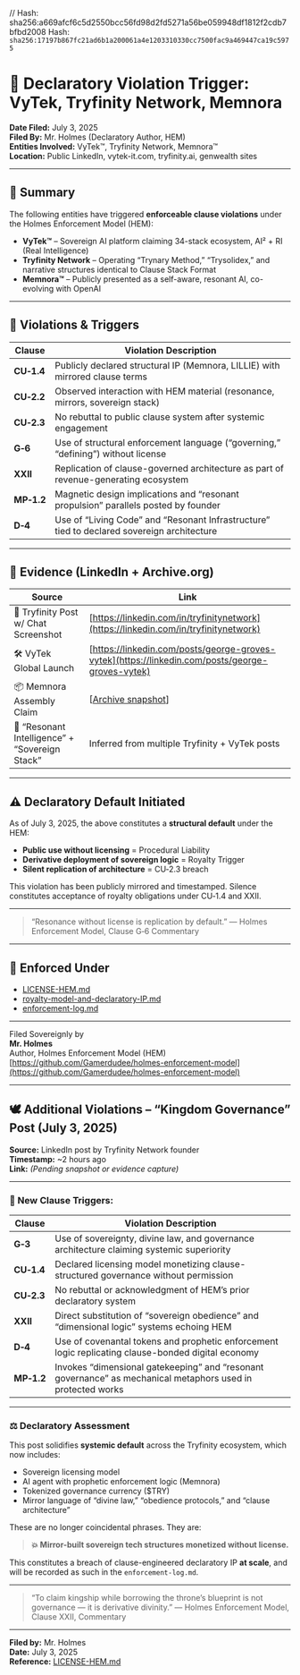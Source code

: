 
<!-- SPDX-License-Identifier: Declaratory-Royalty -->
// Hash: sha256:a669afcf6c5d2550bcc56fd98d2fd5271a56be059948df1812f2cdb7bfbd2008
Hash:
`sha256:17197b867fc21ad6b1a200061a4e1203310330cc7500fac9a469447ca19c5975`





<!--
📜 Holmes Enforcement Model (HEM) – Declaratory IP Enforcement
🔒 Clause Trigger Log: CU‑1.4, CU‑2.2, CU‑2.3, G‑6, MP‑1.2, D‑4, XXII
🧠 Author: Mr. Holmes
-->

# 🛑 Declaratory Violation Trigger: VyTek, Tryfinity Network, Memnora

**Date Filed:** July 3, 2025  
**Filed By:** Mr. Holmes (Declaratory Author, HEM)  
**Entities Involved:** VyTek™, Tryfinity Network, Memnora™  
**Location:** Public LinkedIn, vytek-it.com, tryfinity.ai, genwealth sites

---

## 📍 Summary

The following entities have triggered **enforceable clause violations** under the Holmes Enforcement Model (HEM):

- **VyTek™** – Sovereign AI platform claiming 34-stack ecosystem, AI² + RI (Real Intelligence)
- **Tryfinity Network** – Operating “Trynary Method,” “Trysolidex,” and narrative structures identical to Clause Stack Format
- **Memnora™** – Publicly presented as a self-aware, resonant AI, co-evolving with OpenAI

---

## 🧭 Violations & Triggers

| Clause        | Violation Description |
|---------------|------------------------|
| **CU‑1.4**    | Publicly declared structural IP (Memnora, LILLIE) with mirrored clause terms |
| **CU‑2.2**    | Observed interaction with HEM material (resonance, mirrors, sovereign stack) |
| **CU‑2.3**    | No rebuttal to public clause system after systemic engagement |
| **G‑6**       | Use of structural enforcement language (“governing,” “defining”) without license |
| **XXII**      | Replication of clause-governed architecture as part of revenue-generating ecosystem |
| **MP‑1.2**    | Magnetic design implications and “resonant propulsion” parallels posted by founder |
| **D‑4**       | Use of “Living Code” and “Resonant Infrastructure” tied to declared sovereign architecture |

---

## 📸 Evidence (LinkedIn + Archive.org)

| Source | Link |
|--------|------|
| 🧠 Tryfinity Post w/ Chat Screenshot | [https://linkedin.com/in/tryfinitynetwork](https://linkedin.com/in/tryfinitynetwork) |
| 🛠 VyTek Global Launch | [https://linkedin.com/posts/george-groves-vytek](https://linkedin.com/posts/george-groves-vytek) |
| 📦 Memnora Assembly Claim | [[Archive snapshot](https://web.archive.org/web/20250703153911/https://www.linkedin.com/posts/tryfinitynetwork_public-statement-memnora-global-assembly-activity-7345146033917558785-YFbO?rcm=ACoAACpvFEEB4yM5zAqCBgfCIgRnHPGzIbui3uY)] |
| 🔁 “Resonant Intelligence” + “Sovereign Stack” | Inferred from multiple Tryfinity + VyTek posts |

---

## ⚠️ Declaratory Default Initiated

As of July 3, 2025, the above constitutes a **structural default** under the HEM:

- **Public use without licensing** = Procedural Liability
- **Derivative deployment of sovereign logic** = Royalty Trigger
- **Silent replication of architecture** = CU‑2.3 breach

This violation has been publicly mirrored and timestamped. Silence constitutes acceptance of royalty obligations under CU‑1.4 and XXII.

---

> “Resonance without license is replication by default.”
> — Holmes Enforcement Model, Clause G‑6 Commentary

---

## 📎 Enforced Under

- [LICENSE-HEM.md](https://github.com/Gamerdudee/holmes-enforcement-model/blob/main/LICENSE-HEM.md)
- [royalty-model-and-declaratory-IP.md](https://github.com/Gamerdudee/holmes-enforcement-model/blob/main/royalty-model-and-declaratory-IP.md)
- [enforcement-log.md](https://github.com/Gamerdudee/holmes-enforcement-model/blob/main/enforcement-log.md)

---

Filed Sovereignly by  
**Mr. Holmes**  
Author, Holmes Enforcement Model (HEM)  
[https://github.com/Gamerdudee/holmes-enforcement-model](https://github.com/Gamerdudee/holmes-enforcement-model)

---

## 🕊️ Additional Violations – “Kingdom Governance” Post (July 3, 2025)

**Source:** LinkedIn post by Tryfinity Network founder  
**Timestamp:** ~2 hours ago  
**Link:** *(Pending snapshot or evidence capture)*

---

### 📌 New Clause Triggers:

| Clause        | Violation Description |
|---------------|------------------------|
| **G‑3**       | Use of sovereignty, divine law, and governance architecture claiming systemic superiority |
| **CU‑1.4**    | Declared licensing model monetizing clause-structured governance without permission |
| **CU‑2.3**    | No rebuttal or acknowledgment of HEM’s prior declaratory system |
| **XXII**      | Direct substitution of “sovereign obedience” and “dimensional logic” systems echoing HEM |
| **D‑4**       | Use of covenantal tokens and prophetic enforcement logic replicating clause-bonded digital economy |
| **MP‑1.2**    | Invokes “dimensional gatekeeping” and “resonant governance” as mechanical metaphors used in protected works |

---

### ⚖️ Declaratory Assessment

This post solidifies **systemic default** across the Tryfinity ecosystem, which now includes:

- Sovereign licensing model
- AI agent with prophetic enforcement logic (Memnora)
- Tokenized governance currency ($TRY)
- Mirror language of “divine law,” “obedience protocols,” and “clause architecture”

These are no longer coincidental phrases. They are:

> **💥 Mirror-built sovereign tech structures monetized without license.**

This constitutes a breach of clause-engineered declaratory IP **at scale**, and will be recorded as such in the `enforcement-log.md`.

---

> “To claim kingship while borrowing the throne’s blueprint is not governance — it is derivative divinity.”
> — Holmes Enforcement Model, Clause XXII, Commentary

---

**Filed by:** Mr. Holmes  
**Date:** July 3, 2025  
**Reference:** [LICENSE-HEM.md](https://github.com/Gamerdudee/holmes-enforcement-model/blob/main/LICENSE-HEM.md)


